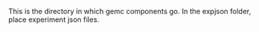 This is the directory in which gemc components go. In the expjson folder, place experiment json files. 
